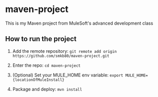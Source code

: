 # maven-project

This is my Maven project from MuleSoft's advanced development class

## How to run the project

1. Add the remote repository: `git remote add origin https://github.com/smkb80/maven-project.git`

1. Enter the repo: `cd maven-project`

1. (Optional) Set your MULE_HOME env variable: `export MULE_HOME={locationOfMuleInstall}`

1. Package and deploy: `mvn install`